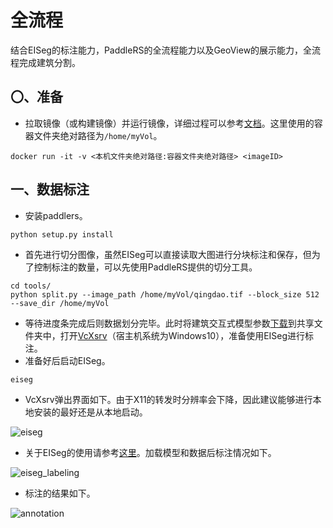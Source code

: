 # 全流程

结合EISeg的标注能力，PaddleRS的全流程能力以及GeoView的展示能力，全流程完成建筑分割。

## 〇、准备

- 拉取镜像（或构建镜像）并运行镜像，详细过程可以参考[文档](./README.md)。这里使用的容器文件夹绝对路径为`/home/myVol`。

```shell
docker run -it -v <本机文件夹绝对路径:容器文件夹绝对路径> <imageID>
```

## 一、数据标注

- 安装paddlers。

```shell
python setup.py install
```

- 首先进行切分图像，虽然EISeg可以直接读取大图进行分块标注和保存，但为了控制标注的数量，可以先使用PaddleRS提供的切分工具。

```shell
cd tools/
python split.py --image_path /home/myVol/qingdao.tif --block_size 512 --save_dir /home/myVol
```

- 等待进度条完成后则数据划分完毕。此时将建筑交互式模型参数[下载](https://paddleseg.bj.bcebos.com/eiseg/0.4/static_hrnet18_ocr48_rsbuilding_instance.zip)到共享文件夹中，打开[VcXsrv](https://sourceforge.net/projects/vcxsrv/)（宿主机系统为Windows10），准备使用EISeg进行标注。
- 准备好后启动EISeg。

```shell
eiseg
```

- VcXsrv弹出界面如下。由于X11的转发时分辨率会下降，因此建议能够进行本地安装的最好还是从本地启动。

![eiseg](https://user-images.githubusercontent.com/71769312/222040539-34a369f3-6da8-4047-a3a5-ebf9b831d175.png)

- 关于EISeg的使用请参考[这里](https://github.com/PaddlePaddle/PaddleSeg/blob/release/2.7/EISeg/docs/image.md)。加载模型和数据后标注情况如下。

![eiseg_labeling](https://user-images.githubusercontent.com/71769312/222041481-da2398e4-b312-418f-9cf7-e2c22badfe8a.png)

- 标注的结果如下。

![annotation](https://user-images.githubusercontent.com/71769312/222097042-6f65048e-c20b-4650-a33a-516bb4bb7963.png)
